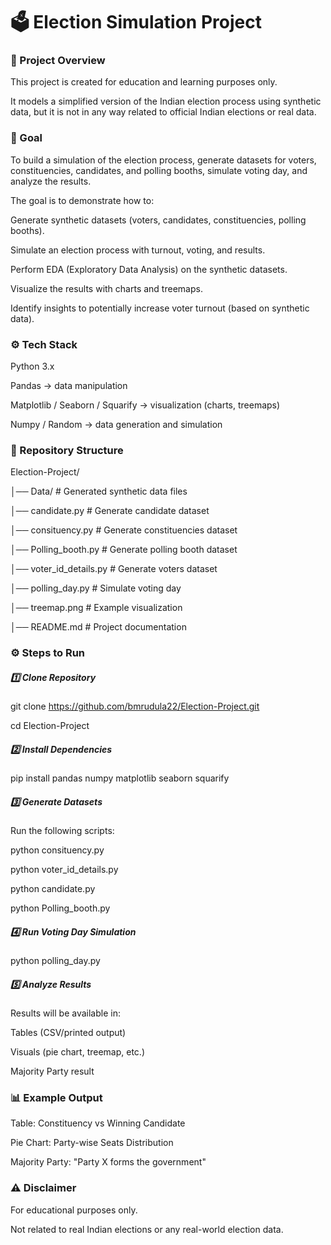 # 🗳️ Election Simulation Project

### 📌 Project Overview

This project is created for education and learning purposes only.

It models a simplified version of the Indian election process using synthetic data, but it is not in any way related to official Indian elections or real data.

### 🎯 Goal

To build a simulation of the election process, generate datasets for voters, constituencies, candidates, and polling booths, simulate voting day, and analyze the results.

The goal is to demonstrate how to:

Generate synthetic datasets (voters, candidates, constituencies, polling booths).

Simulate an election process with turnout, voting, and results.

Perform EDA (Exploratory Data Analysis) on the synthetic datasets.

Visualize the results with charts and treemaps.

Identify insights to potentially increase voter turnout (based on synthetic data).

### ⚙️ Tech Stack

Python 3.x

Pandas → data manipulation

Matplotlib / Seaborn / Squarify → visualization (charts, treemaps)

Numpy / Random → data generation and simulation


### 📂 Repository Structure

Election-Project/

│── Data/                  # Generated synthetic data files

│── candidate.py           # Generate candidate dataset

│── consituency.py         # Generate constituencies dataset

│── Polling_booth.py       # Generate polling booth dataset

│── voter_id_details.py    # Generate voters dataset

│── polling_day.py         # Simulate voting day

│── treemap.png            # Example visualization

│── README.md              # Project documentation 


### ⚙️ Steps to Run

##### 1️⃣ Clone Repository

git clone https://github.com/bmrudula22/Election-Project.git

cd Election-Project

##### 2️⃣ Install Dependencies

pip install pandas numpy matplotlib seaborn squarify

##### 3️⃣ Generate Datasets

Run the following scripts:

python consituency.py

python voter_id_details.py

python candidate.py

python Polling_booth.py

##### 4️⃣ Run Voting Day Simulation

python polling_day.py

##### 5️⃣ Analyze Results

Results will be available in:

Tables (CSV/printed output)

Visuals (pie chart, treemap, etc.)

Majority Party result

### 📊 Example Output

Table: Constituency vs Winning Candidate

Pie Chart: Party-wise Seats Distribution

Majority Party: "Party X forms the government"


### ⚠️ Disclaimer

For educational purposes only.

Not related to real Indian elections or any real-world election data.
